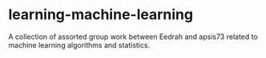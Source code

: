 learning-machine-learning
====

A collection of assorted group work between Eedrah and apsis73 related to machine learning algorithms and statistics.
